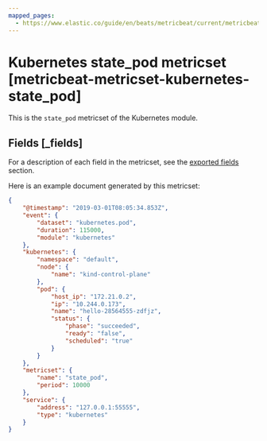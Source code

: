 ```yaml
---
mapped_pages:
  - https://www.elastic.co/guide/en/beats/metricbeat/current/metricbeat-metricset-kubernetes-state_pod.html
---
```


# Kubernetes state_pod metricset [metricbeat-metricset-kubernetes-state_pod]

This is the `state_pod` metricset of the Kubernetes module.

## Fields [_fields]

For a description of each field in the metricset, see the [exported fields](/reference/metricbeat/exported-fields-kubernetes.md) section.

Here is an example document generated by this metricset:

```json
{
    "@timestamp": "2019-03-01T08:05:34.853Z",
    "event": {
        "dataset": "kubernetes.pod",
        "duration": 115000,
        "module": "kubernetes"
    },
    "kubernetes": {
        "namespace": "default",
        "node": {
            "name": "kind-control-plane"
        },
        "pod": {
            "host_ip": "172.21.0.2",
            "ip": "10.244.0.173",
            "name": "hello-28564555-zdfjz",
            "status": {
                "phase": "succeeded",
                "ready": "false",
                "scheduled": "true"
            }
        }
    },
    "metricset": {
        "name": "state_pod",
        "period": 10000
    },
    "service": {
        "address": "127.0.0.1:55555",
        "type": "kubernetes"
    }
}
```
